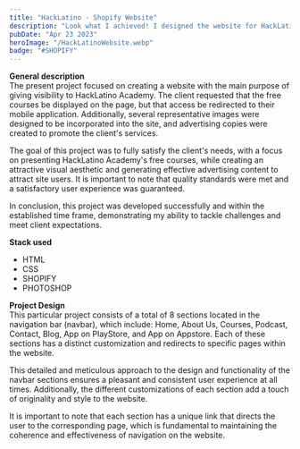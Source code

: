 ```yaml
---
title: "HackLatino - Shopify Website"
description: "Look what I achieved! I designed the website for HackLatino Academy using the Shopify CMS platform, meeting all the specifications requested by the client. It looks amazing!"
pubDate: "Apr 23 2023"
heroImage: "/HackLatinoWebsite.webp"
badge: "#SHOPIFY"
---
```


<b>General description</b>
<br>
The present project focused on creating a website with the main purpose of giving visibility to HackLatino Academy. The client requested that the free courses be displayed on the page, but that access be redirected to their mobile application. Additionally, several representative images were designed to be incorporated into the site, and advertising copies were created to promote the client's services.

The goal of this project was to fully satisfy the client's needs, with a focus on presenting HackLatino Academy's free courses, while creating an attractive visual aesthetic and generating effective advertising content to attract site users. It is important to note that quality standards were met and a satisfactory user experience was guaranteed.

In conclusion, this project was developed successfully and within the established time frame, demonstrating my ability to tackle challenges and meet client expectations.

<b>Stack used</b>
<ul>
<li>HTML</li>
<li>CSS</li>
<li>SHOPIFY</li>
<li>PHOTOSHOP</li>
</ul>

<b>Project Design</b>
<br>
This particular project consists of a total of 8 sections located in the navigation bar (navbar), which include: Home, About Us, Courses, Podcast, Contact, Blog, App on PlayStore, and App on Appstore. Each of these sections has a distinct customization and redirects to specific pages within the website.

This detailed and meticulous approach to the design and functionality of the navbar sections ensures a pleasant and consistent user experience at all times. Additionally, the different customizations of each section add a touch of originality and style to the website.

It is important to note that each section has a unique link that directs the user to the corresponding page, which is fundamental to maintaining the coherence and effectiveness of navigation on the website.

